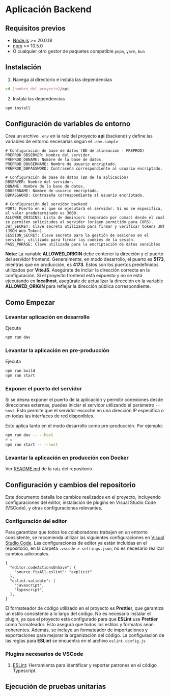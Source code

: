 # Aplicación Backend

## Requisitos previos
- [Node.js](https://nodejs.org/) >= 20.0.18
- [npm](https://www.npmjs.com/) >= 10.5.0
- O cualquier otro gestor de paquetes compatible `pnpm`, `yarn`, `bun`

## Instalación
1. Navega al directorio e instala las dependencias
```bash
cd [nombre_del_proyecto]/api
```

2. Instala las dependencias
```bash
npm install
```


## Configuración de variables de entorno
Crea un archivo `.env` en la raíz del proyecto **api** (backend) y define las variables de entorno necesarias según el `.env.sample`
```plaintext
# Configuración de base de datos (BD de alineación - PREPROD)
PREPROD_DBSERVER: Nombre del servidor.
PREPROD_DBNAME: Nombre de la base de datos.
PREPROD_DBUSERNAME: Nombre de usuario encriptado.
PREPROD_DBPASSWORD: Contraseña correspondiente al usuario encriptado.

# Configuración de base de datos (BD de la aplicación)
DBSERVER: Nombre del servidor.
DBNAME: Nombre de la base de datos.
DBUSERNAME: Nombre de usuario encriptado.
DBPASSWORD: Contraseña correspondiente al usuario encriptado.

# Configuración del servidor backend
PORT: Puerto en el que se ejecutará el servidor. Si no se especifica, el valor predeterminado es 3000.
ALLOWED_ORIGINS: Lista de dominio/s (separado por comas) desde el cual se permiten solicitudes al servidor (origen permitido para CORS).
JWT_SECRET: Clave secreta utilizada para firmar y verificar tokens JWT (JSON Web Token).
SESSION_SECRET: Clave secreta para la gestión de sesiones en el servidor, utilizada para firmar las cookies de la sesión.
PASS_PHRASE: Clave utilizada para la encriptación de datos sensibles
```
**Nota:** La variable **ALLOWED_ORIGIN** debe contener la dirección y el puerto del servidor frontend. Generalmente, en modo desarrollo, el puerto es **5173**, mientras que en producción, es **4173**. Estos son los puertos predefinidos utilizados por **ViteJS**. Asegúrate de incluir la dirección correcta en la configuración. Si el proyecto frontend está expuesto y no se está ejecutando en **localhost**, asegúrate de actualizar la dirección en la variable **ALLOWED_ORIGIN** para reflejar la dirección pública correspondiente.

## Como Empezar

### Levantar aplicación en desarrollo
Ejecuta
```bash
npm run dev
```

### Levantar la aplicación en pre-producción
Ejecuta
```bash
npm run build
npm run start
```

### Exponer el puerto del servidor
Si se desea exponer el puerto de la aplicación y permitir conexiones desde direcciones externas, puedes iniciar el servidor utilizando el parámetro `--host`. Esto permite que el servidor escuche en una dirección IP específica o en todas las interfaces de red disponibles.

Esto aplica tanto en el modo desarrollo como pre-producción. Por ejemplo:
```bash
npm run dev -- --host
# o
npm run start -- --host
```

### Levantar la aplicación en producción con Docker
Ver [README.md](../README.md) de la raíz del repositorio


## Configuración y cambios del repositorio
Este documento detalla los cambios realizados en el proyecto, incluyendo configuraciones del editor, instalación de plugins en Visual Studio Code (VSCode), y otras configuraciones relevantes.

### Configuración del editor
Para garantizar que todos los colaboradores trabajen en un entorno consistente, se recomienda utilizar las siguientes configuraciones en [Visual Studio Code](https://code.visualstudio.com/). Las configuraciones de editor ya están incluidas en el repositorio, en la carpeta `.vscode > settings.json`, no es necesario realizar cambios adicionales.
```
{
  "editor.codeActionsOnSave": {
    "source.fixAll.eslint": "explicit"
  },
  "eslint.validate": [
    "javascript",
    "typescript",
  ],
}
```

El formateador de código utilizado en el proyecto es **Prettier**, que garantiza un estilo consistente a lo largo del código. No es necesario instalar el plugin, ya que el proyecto está configurado para que **ESLint** use **Prettier** como formateador. Esto asegura que todos los estilos y formatos sean coherentes. Además, se incluye un formateador de importaciones y exportaciones para mejorar la organización del código. La configuración de las reglas para **ESLint** se encuentra en el archivo `eslint.config.js`

### Plugins necesarios de VSCode
1. [ESLint](https://marketplace.visualstudio.com/items?itemName=dbaeumer.vscode-eslint): Herramienta para identificar y reportar patrones en el código Typescript.


## Ejecución de pruebas unitarias
